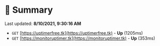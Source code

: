 # 📖 Summary
Last updated: **8/10/2021, 9:30:16 AM**

- `GET` [https://uptimerfree.tk](https://uptimerfree.tk) - **Up** (1205ms)
- `GET` [https://monitoruptimer.tk](https://monitoruptimer.tk) - **Up** (353ms)
